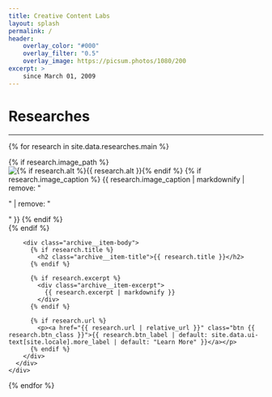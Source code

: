 ```yaml
---
title: Creative Content Labs
layout: splash
permalink: /
header:
    overlay_color: "#000"
    overlay_filter: "0.5"
    overlay_image: https://picsum.photos/1080/200
excerpt: >
    since March 01, 2009
---
```


# Researches
---

<div class="feature__wrapper">

  {% for research in site.data.researches.main %}
    <div class="feature__item{% if include.type %}--{{ include.type }}{% endif %}">
      <div class="archive__item">
        {% if research.image_path %}
          <div class="archive__item-teaser">
            <img src="{{ research.image_path | relative_url }}"
                 alt="{% if research.alt %}{{ research.alt }}{% endif %}">
            {% if research.image_caption %}
              <span class="archive__item-caption">{{ research.image_caption | markdownify | remove: "<p>" | remove: "</p>" }}</span>
            {% endif %}
          </div>
        {% endif %}

        <div class="archive__item-body">
          {% if research.title %}
            <h2 class="archive__item-title">{{ research.title }}</h2>
          {% endif %}

          {% if research.excerpt %}
            <div class="archive__item-excerpt">
              {{ research.excerpt | markdownify }}
            </div>
          {% endif %}

          {% if research.url %}
            <p><a href="{{ research.url | relative_url }}" class="btn {{ research.btn_class }}">{{ research.btn_label | default: site.data.ui-text[site.locale].more_label | default: "Learn More" }}</a></p>
          {% endif %}
        </div>
      </div>
    </div>
  {% endfor %}

</div>
